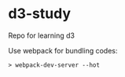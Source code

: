 # d3-study

Repo for learning d3

Use webpack for bundling codes:

```
> webpack-dev-server --hot
```